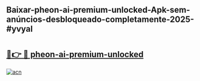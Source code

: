 ## Baixar-pheon-ai-premium-unlocked-Apk-sem-anúncios-desbloqueado-completamente-2025-#yvyal

# <h2><a href="https://ainizakaria.my?title=pheon-ai-premium-unlocked&ref=22M">🔗👉 🔴 pheon-ai-premium-unlocked</a></h2>

[![acn](https://github.com/user-attachments/assets/0f9c940e-d8b0-45ae-aac7-cd30a18b3e1c)](https://ainizakaria.my?title=pheon-ai-premium-unlocked&ref=22M)

